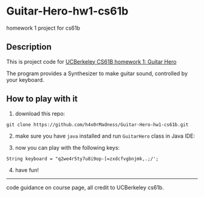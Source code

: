# Guitar-Hero-hw1-cs61b
homework 1 project for cs61b


## Description
This is project code for [UCBerkeley CS61B homework 1: Guitar Hero](https://sp19.datastructur.es/materials/hw/hw1/hw1)

The program provides a Synthesizer to make guitar sound, controlled by your keyboard.

## How to play with it
1. download this repo:
```
git clone https://github.com/h4x0rMadness/Guitar-Hero-hw1-cs61b.git
```
2. make sure you have `java` installed and run `GuitarHero` class in Java IDE:

3. now you can play with the following keys:
```
String keyboard = "q2we4r5ty7u8i9op-[=zxdcfvgbnjmk,.;/';
```

4. have fun!
***

code guidance on course page, all credit to UCBerkeley cs61b.
